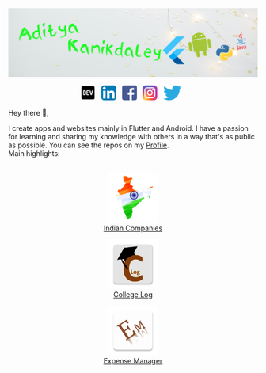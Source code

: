 <img src="https://github.com/AdityaKanikdaley/AdityaKanikdaley/blob/main/Resources/Git-Profile-Banner.png" />

<p align='center'>
  <a href='https://dev.to/adityakanikdaley'><img height='30' src='https://github.com/AdityaKanikdaley/AdityaKanikdaley/blob/main/Resources/Icons/dev.png'></a>&nbsp;&nbsp;
  <a href='https://www.linkedin.com/in/aditya-kanikdaley-471452190/'><img height='30'         src='https://github.com/AdityaKanikdaley/AdityaKanikdaley/blob/main/Resources/Icons/LinkedIn.png'></a>&nbsp;&nbsp; 
  <a href='https://www.facebook.com/profile.php?id=100004353226781'><img height='30' src='https://github.com/AdityaKanikdaley/AdityaKanikdaley/blob/main/Resources/Icons/facebook.png'></a>&nbsp;&nbsp;
  <a href='https://www.instagram.com/aditya_kanikdaley/'><img height='30' src='https://github.com/AdityaKanikdaley/AdityaKanikdaley/blob/main/Resources/Icons/instagram.png'></a>&nbsp;&nbsp;
  <a href='https://twitter.com/AKanikdaley'><img height='30' src='https://github.com/AdityaKanikdaley/AdityaKanikdaley/blob/main/Resources/Icons/twitter.png'></a>&nbsp;&nbsp;
</p>
  
Hey there 👋,

I create apps and websites mainly in Flutter and Android. I have a passion for learning and sharing my knowledge with others in a way that's as public as possible. You can see the repos on my [Profile](https://github.com/AdityaKanikdaley). <br>
Main highlights:
<br><br>

<div align='center'>
   <a href='https://github.com/AdityaKanikdaley/IndianCompanies' target='_blank'> 
     <p>
       <img height='100' src='https://github.com/AdityaKanikdaley/AdityaKanikdaley/blob/main/Resources/Icons/indianCompanies.png'/><br>
       Indian Companies
     </p>
   </a>
   <a href='https://github.com/AdityaKanikdaley/CollegeLog' target='_blank'>
     <p>
       <img height='100' src='https://github.com/AdityaKanikdaley/AdityaKanikdaley/blob/main/Resources/Icons/collegeLog.png'/><br>
       College Log
     </p>  
   </a>
   <a href='https://github.com/AdityaKanikdaley/ExpenseManager' target='_blank'>
     <p>
       <img height='100' src='https://github.com/AdityaKanikdaley/AdityaKanikdaley/blob/main/Resources/Icons/expenseManager.png'/><br>
       Expense Manager 
     </p>
   </a>
</div>            
    
    
    

    
<!--     <figure>
    <img class="top" height='50' src='https://github.com/AdityaKanikdaley/AdityaKanikdaley/blob/main/Resources/Icons/twitter.png'/>
    <figcaption> Twitter1 </figcaption> 
  </figure>&nbsp;&nbsp;
  
  <figure>
  <img  class="average" height='50' src='https://github.com/AdityaKanikdaley/AdityaKanikdaley/blob/main/Resources/Icons/twitter.png'/>
  <figcaption> Twitter2 </figcaption> 
  </figure>&nbsp;&nbsp;
 
  <figure>
  <img  class="average" height='50' src='https://github.com/AdityaKanikdaley/AdityaKanikdaley/blob/main/Resources/Icons/twitter.png'/>
  <figcaption> Twitter3 </figcaption>  
  </figure> -->

                                                                                                                               
 
<!-- <p align='center'>
  Twitter
</p>
<p align='center'>
  <img height='60' src='https://github.com/AdityaKanikdaley/AdityaKanikdaley/blob/main/Resources/Icons/twitter.png'>
</p> -->




       
<!-- <p align='center'>
  <figure><img height='60' src='https://github.com/AdityaKanikdaley/AdityaKanikdaley/blob/main/Resources/Icons/twitter.png'><figcaption align='center'><b>Twitter</b></figcaption></figure>
</p> -->

